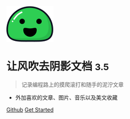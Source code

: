 <!-- _coverpage.md -->

![alt 图片不见了哎](images/icon.png)

# 让风吹去阴影文档  <small>3.5</small>

> 记录编程路上的摸爬滚打和随手的泥泞文章

- 外加喜欢的文章、图片、音乐以及美文收藏

[Github](https://github.com/wangpeiao/wang-docs/)
[Get Started](./README.md)
